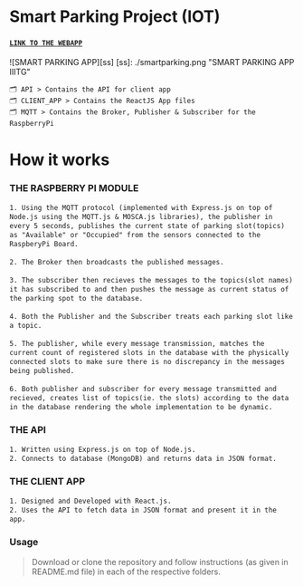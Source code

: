 # Smart Parking Project (IOT)
#### [`LINK TO THE WEBAPP`](https://smartparking.arunabharjun.now.sh/)  

![SMART PARKING APP][ss]
[ss]: ./smartparking.png "SMART PARKING APP IIITG"

```
🗂 API > Contains the API for client app  
🗂 CLIENT_APP > Contains the ReactJS App files
🗂 MQTT > Contains the Broker, Publisher & Subscriber for the RaspberryPi
```


# How it works

### THE RASPBERRY PI MODULE

```
1. Using the MQTT protocol (implemented with Express.js on top of Node.js using the MQTT.js & MOSCA.js libraries), the publisher in every 5 seconds, publishes the current state of parking slot(topics) as "Available" or "Occupied" from the sensors connected to the RaspberyPi Board.

2. The Broker then broadcasts the published messages.

3. The subscriber then recieves the messages to the topics(slot names) it has subscribed to and then pushes the message as current status of the parking spot to the database.

4. Both the Publisher and the Subscriber treats each parking slot like a topic.

5. The publisher, while every message transmission, matches the current count of registered slots in the database with the physically connected slots to make sure there is no discrepancy in the messages being published.

6. Both publisher and subscriber for every message transmitted and recieved, creates list of topics(ie. the slots) according to the data in the database rendering the whole implementation to be dynamic.
```

### THE API
```
1. Written using Express.js on top of Node.js.
2. Connects to database (MongoDB) and returns data in JSON format.
```

### THE CLIENT APP

```
1. Designed and Developed with React.js.
2. Uses the API to fetch data in JSON format and present it in the app.
```


### Usage
> Download or clone the repository and follow instructions (as given in README.md file) in each of the respective folders.